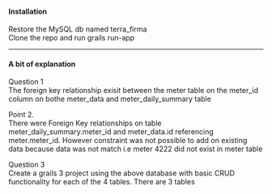 <h4>Installation</h4>
Restore the MySQL db named terra_firma<br>
Clone the repo and run grails run-app
<hr>
<h4>A bit of explanation</h4>
Question 1<br>
The foreign key relationship exisit between the meter table on the meter_id column on bothe meter_data and meter_daily_summary table

Point 2.<br>
There were Foreign Key relationships on table meter_daily_summary.meter_id and meter_data.id referencing meter.meter_id.
However constraint was not possible to add on existing data because data was not match i.e meter 4222 did not exist in meter table

Question 3<br>
Create a grails 3 project using the above database with basic CRUD functionality for each of the 4 tables.
There are 3 tables
